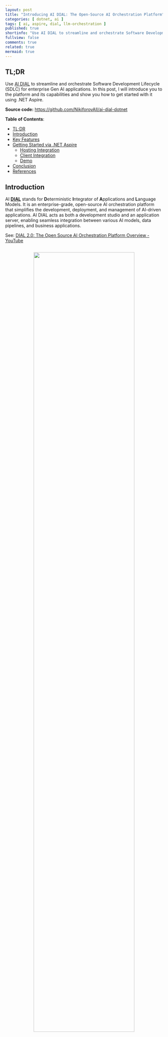 ```yaml
---
layout: post
title: "Introducing AI DIAL: The Open-Source AI Orchestration Platform"
categories: [ dotnet, ai ]
tags: [ ai, aspire, dial, llm-orchestration ]
published: true
shortinfo: "Use AI DIAL to streamline and orchestrate Software Development Lifecycle (SDLC) for enterprise Gen AI applications. In this post, I will introduce you to the platform and its capabilities and show you how to get started with it using .NET Aspire."
fullview: false
comments: true
related: true
mermaid: true
---
```


## TL;DR

Use [AI DIAL](https://epam-rail.com/) to streamline and orchestrate Software Development Lifecycle (SDLC) for enterprise Gen AI applications. In this post, I will introduce you to the platform and its capabilities and show you how to get started with it using .NET Aspire.

**Source code:** <https://github.com/NikiforovAll/ai-dial-dotnet>

**Table of Contents**:
- [TL;DR](#tldr)
- [Introduction](#introduction)
- [Key Features](#key-features)
- [Getting Started via .NET Aspire](#getting-started-via-net-aspire)
  - [Hosting Integration](#hosting-integration)
  - [Client Integration](#client-integration)
  - [Demo](#demo)
- [Conclusion](#conclusion)
- [References](#references)

## Introduction

AI **[DIAL](https://epam-rail.com/platform)** stands for **D**eterministic **I**ntegrator of **A**pplications and **L**anguage Models. It is an enterprise-grade, open-source AI orchestration platform that simplifies the development, deployment, and management of AI-driven applications. AI DIAL acts as both a development studio and an application server, enabling seamless integration between various AI models, data pipelines, and business applications.

See: [DIAL 2.0: The Open Source AI Orchestration Platform Overview - YouTube](https://www.youtube.com/watch?v=Ud2UyXjNK4I&list=PLhkKkML8gp_fNs5NQdztKwIr2yWnLoQfy&index=1)

<center>
  <img src="/assets/dial/arch.png" style="margin: 15px;" width="80%" />
</center>

## Key Features

* 🔗 **Models Connectivity** - provides out-of-the-box adapters for all major LLM providers, including all models hosted in Amazon Bedrock, Google's Vertex AI, and Azure OpenAI Service. Additionally, you can use language models from the open-source community, alternative vendors, and fine-tuned micro models, as well as self-hosted or models listed on HuggingFace or DeepSeek. As of now, there are over 75 ready-to-use adapters, with more being added regularly. If necessary, DIAL SDK can be used to develop adapters for additional models and vendors. [[Learn More]](https://docs.epam-rail.com/supported-models)
* 💻 **Application Server & Unified API** - provides a single Unified API, based on OpenAI API, for accessing all language models, embedding models and applications. The key design principle is to create a unification layer that allows all models and applications to be interchangeable, delivering a cohesive conversational experience and future-proof development of custom GenAI applications.[[Learn More]](https://epam-rail.com/dial_api)
* 🛠️ **Extensibility** - AI DIAL can be extended beyond its standard capabilities to meet specific business requirements. You can leverage the SDK to create custom model adapters and GenAI applications, and even include new application types to build fully custom implementations. AI DIAL Chat also enables the creation of custom chat UI components. [[Learn More]](https://epam-rail.com/extension-framework)
* 💬 **Customizable Chat & Overlay** - Powerful and highly customizable chat application for end-users, with enterprise-grade access control, extendable functionality and ability to add custom GenAI applications. Overlay enables a seamless embedding of chat into any existing web application. [[Learn More]](https://github.com/epam/ai-dial-chat?tab=readme-ov-file#dial-chat)
* ➕ **Marketplace** - Marketplace gives access to all conversational agents available within the organization. Additionally, the marketplace offers collaboration tools for users and supports Role-Based Access Control (RBAC) to streamline teamwork and ensure secure access to resources. [[Learn More]](https://docs.epam-rail.com/marketplace)

## Getting Started via .NET Aspire

Now, you know what DIAL is. Let's see how to get started with it using [.NET Aspire](https://learn.microsoft.com/en-us/dotnet/aspire/get-started/aspire-overview).

🎯 **Goal**. Let's say we want to:

1. Create DIAL installation with two models: `deepseek-r1` and `phi3`
2. Use DIAL Chat UI to interact with the models
3. Use them in our application programmatically through *DIAL Unified API*

### Hosting Integration

First, we want to add DIAL hosting integration to `AppHost` project by adding the `EPAM.Dial.Aspire.Hosting` NuGet package:

```bash
dotnet add package EPAM.Dial.Aspire.Hosting
```

Then, we need to add the DIAL hosting integration to the `AppHost/Program.cs`:

```csharp
var builder = DistributedApplication.CreateBuilder(args);

var ollama = builder
    .AddOllama("ollama")
    .WithDataVolume()
    .WithOpenWebUI();

ollama.AddModel("ollama-deepseek-r1", "deepseek-r1:1.5b");
ollama.AddModel("ollama-phi3", "phi3.5");

var dial = builder
    .AddDial("dial", port: 8080)
    .WaitFor(ollama)
    .WithChatUI(port: 3000);

var deepseek = dial.AddModel("deepseek", DeepSeekR1(ollama.Resource.PrimaryEndpoint));
var phi3 = dial.AddModel("phi3", Phi3(ollama.Resource.PrimaryEndpoint));

builder.AddProject<Projects.Api>("api")
    .WithReference(deepseek)
    .WithReference(phi3)
    .WaitFor(dial);

builder.Build().Run();
```

In the example above, we are adding the DIAL hosting integration to the `AppHost` project. We are also adding two models: `ollama-deepseek-r1` and `ollama-phi3`, which are hosted on the Ollama server. We are also adding a DIAL Chat UI that will be available on port 3000.

💡 You are not limited to only self-hosted models. AI DIAL allows you to access models from all major LLM providers, language models from the open-source community, etc. See [Supported Models](https://docs.dialx.ai/platform/supported-models) for more information.

Now, we can open Aspire Dashboard and explore the component graph.

<center>
  <img src="/assets/dial/aspire-graph-demo.png" style="margin: 15px;" width="90%" />
</center>

Let's open the DIAL Chat UI and navigate to the marketplace to see the available models.

<center>
  <img src="/assets/dial/dial-marketplace.png" style="margin: 15px;" width="90%" />
</center>

Select the `deepseek` model and click on the "Use Model" button. You will be redirected to the chat UI, where you can interact with the model.

<center>
  <img src="/assets/dial/prompt-demo.png" style="margin: 15px;" width="90%" />
</center>

The *Chat UI* is pretty powerful. For example, you can compare the output of two models by using *Compare Mode*. Here you can see the output of `deepseek` and `phi3` models side by side.

<center>
  <img src="/assets/dial/compare-models-demo.png" style="margin: 15px;" width="90%" />
</center>

### Client Integration

Now, let's see how to use the *DIAL Unified API* in our application. We will use the `EPAM.Dial.Aspire` NuGet package to access the `IChatClient` implementation to trigger chat completions.

```bash
dotnet add package EPAM.Dial.Aspire
```

All we need is to add the `DialClient` to the `Api/Program.cs`:

```csharp
var builder = WebApplication.CreateBuilder(args);
builder.AddServiceDefaults();

builder.AddDialOpenAIClient`("deepseek").AddChatClient(); // <--- client integration

var app = builder.Build();

app.MapGet(
    "/chat",
    async ([FromQuery] string query, [FromServices] IChatClient client) =>
    {
        var prompt = $"You are helpful assistant. Answer the following question: '{query}'";
        var response = await client.GetResponseAsync(prompt);

        return Results.Ok(response);
    }
);
app.MapDefaultEndpoints();

app.Run();
```

In the example above, we are adding the DIAL client implementation of the `IChatClient` from [Microsoft.Extensions.AI](https://www.nuget.org/packages/Microsoft.Extensions.AI) which is a standard way of integrating with LLMs in .NET.

💡 Note, it is called `AddDialOpenAIClient` because essentially, it adds [OpenAI](https://www.nuget.org/packages/OpenAI) under the hood. This is possible because completion part of the *Unified API* is compatible with the OpenAI API.

### Demo

🚀Now, let's this in action:

```bash
curl --url 'http://localhost:5181/chat?query=Test'
```

Output:

```json
{
  "messages": [
    {
      "authorName": null,
      "role": "assistant",
      "contents": [
        {
          "$type": "text",
          "text": "<think>\n\n</think>\n\nIt seems like you might be referring to a \"test\" or something related to testing, but I don’t have specific information about what you’re asking. Could you clarify your needs? Are you asking about how to perform a test, taking a test as part of an educational purpose, or something else? Let me know so I can assist you better!",
          "additionalProperties": null
        }
      ],
      "messageId": "chatcmpl-161",
      "additionalProperties": null
    }
  ],
  "responseId": "chatcmpl-161",
  "chatThreadId": null,
  "modelId": "deepseek-r1:1.5b",
  "createdAt": "2025-03-30T13:05:43+00:00",
  "finishReason": "stop",
  "usage": {
    "inputTokenCount": 16,
    "outputTokenCount": 76,
    "totalTokenCount": 92,
    "additionalCounts": {}
  },
  "additionalProperties": {
    "SystemFingerprint": "fp_ollama"
  }
}
```

## Conclusion

🙌 In this post, I have introduced you to [AI DIAL](https://epam-rail.com/), an open-source AI orchestration platform that simplifies the development, deployment, and management of AI-driven applications. I have also shown you how to get started with it using .NET Aspire.

This is just the a scratch of the surface of what you can do with DIAL. I encourage you to explore the platform and its capabilities further. Let me know if you are interested in more posts about DIAL and its features.

## References

* <https://epam-rail.com>
* <https://docs.epam-rail.com>
* <https://github.com/epam/ai-dial>
* <https://learn.microsoft.com/en-us/dotnet/aspire/get-started/aspire-overview>
